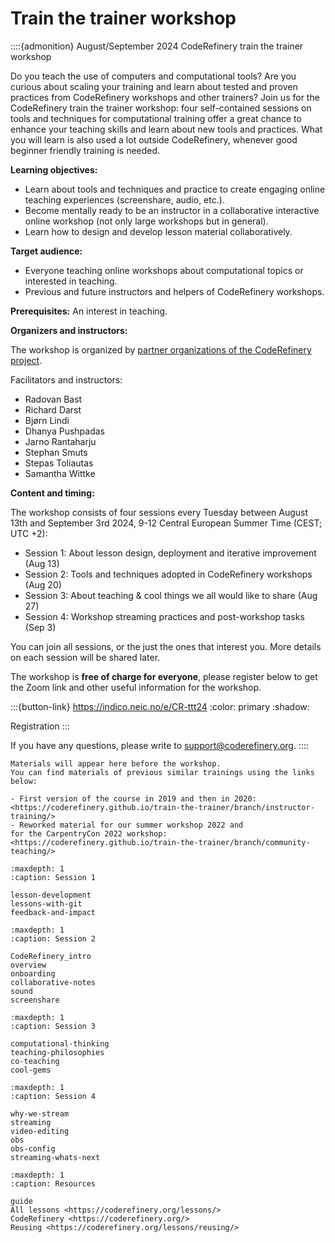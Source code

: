 # Train the trainer workshop

::::{admonition} August/September 2024 CodeRefinery train the trainer workshop

Do you teach the use of computers and computational tools? Are you curious about scaling your training and learn about tested and proven practices from CodeRefinery workshops and other trainers? Join us for the CodeRefinery train the trainer workshop: four self-contained sessions on tools and techniques for computational training offer a great chance to enhance your teaching skills and learn about new tools and practices. What you will learn is also used a lot outside CodeRefinery, whenever good beginner friendly training is needed.

**Learning objectives:**
- Learn about tools and techniques and practice to create engaging online teaching experiences (screenshare, audio, etc.).
- Become mentally ready to be an instructor in a collaborative interactive online workshop (not only large workshops but in general).
- Learn how to design and develop lesson material collaboratively.

**Target audience:**
- Everyone teaching online workshops about computational topics or interested in teaching.
- Previous and future instructors and helpers of CodeRefinery workshops.

**Prerequisites:**
An interest in teaching.

**Organizers and instructors:**

The workshop is organized by [partner organizations of the CodeRefinery project](https://coderefinery.org/about/partners/).

Facilitators and instructors: 

- Radovan Bast
- Richard Darst
- Bjørn Lindi
- Dhanya Pushpadas
- Jarno Rantaharju
- Stephan Smuts
- Stepas Toliautas
- Samantha Wittke


**Content and timing:**

The workshop consists of four sessions every Tuesday between August 13th and September 3rd 2024, 9-12 Central European Summer Time (CEST; UTC +2):

- Session 1: About lesson design, deployment and iterative improvement (Aug 13)
- Session 2: Tools and techniques adopted in CodeRefinery workshops (Aug 20)
- Session 3: About teaching & cool things we all would like to share (Aug 27)
- Session 4: Workshop streaming practices and post-workshop tasks (Sep 3)

You can join all sessions, or the just the ones that interest you. More details on each session will be shared later. 

The workshop is **free of charge for everyone**, please register below to get the Zoom link and other useful information for the workshop.

:::{button-link} https://indico.neic.no/e/CR-ttt24
:color: primary
:shadow:

Registration
:::

If you have any questions, please write to <support@coderefinery.org>.
::::

```{admonition} Materials are work in progress
Materials will appear here before the workshop.
You can find materials of previous similar trainings using the links below:

- First version of the course in 2019 and then in 2020:
<https://coderefinery.github.io/train-the-trainer/branch/instructor-training/>
- Reworked material for our summer workshop 2022 and
for the CarpentryCon 2022 workshop:
<https://coderefinery.github.io/train-the-trainer/branch/community-teaching/>
```

```{toctree}
:maxdepth: 1
:caption: Session 1

lesson-development
lessons-with-git
feedback-and-impact
```

```{toctree}
:maxdepth: 1
:caption: Session 2

CodeRefinery_intro
overview
onboarding
collaborative-notes
sound
screenshare
```

```{toctree}
:maxdepth: 1
:caption: Session 3

computational-thinking
teaching-philosophies
co-teaching
cool-gems
```

```{toctree}
:maxdepth: 1
:caption: Session 4

why-we-stream
streaming
video-editing
obs
obs-config
streaming-whats-next
```

```{toctree}
:maxdepth: 1
:caption: Resources

guide
All lessons <https://coderefinery.org/lessons/>
CodeRefinery <https://coderefinery.org/>
Reusing <https://coderefinery.org/lessons/reusing/>
```

